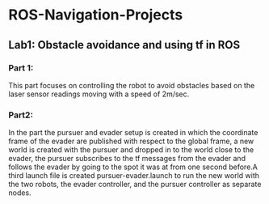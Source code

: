 # ROS-Navigation-Projects
## Lab1: Obstacle avoidance and using tf in ROS

### Part 1:
This part focuses on controlling the robot to avoid obstacles based on the laser sensor readings moving with a speed of 2m/sec.

### Part2:
In the part the pursuer and evader setup is created in which the coordinate frame of the evader are published with respect to the global frame, a new world is created with the pursuer and dropped in to the world close to the evader, the pursuer subscribes to the tf messages from the evader and follows the evader by going to the spot it was at from one second before.A third launch file is created pursuer-evader.launch to run the new world with the two robots, the evader controller, and the pursuer controller as separate nodes.

